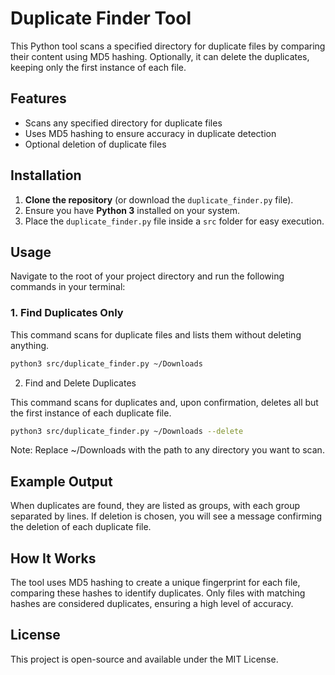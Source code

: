 # Duplicate Finder Tool

This Python tool scans a specified directory for duplicate files by comparing their content using MD5 hashing. Optionally, it can delete the duplicates, keeping only the first instance of each file.

## Features

- Scans any specified directory for duplicate files
- Uses MD5 hashing to ensure accuracy in duplicate detection
- Optional deletion of duplicate files

## Installation

1. **Clone the repository** (or download the `duplicate_finder.py` file).
2. Ensure you have **Python 3** installed on your system.
3. Place the `duplicate_finder.py` file inside a `src` folder for easy execution.

## Usage

Navigate to the root of your project directory and run the following commands in your terminal:

### 1. Find Duplicates Only
This command scans for duplicate files and lists them without deleting anything.
```bash
python3 src/duplicate_finder.py ~/Downloads
```
2. Find and Delete Duplicates

This command scans for duplicates and, upon confirmation, deletes all but the first instance of each duplicate file.
```bash
python3 src/duplicate_finder.py ~/Downloads --delete
```
Note: Replace ~/Downloads with the path to any directory you want to scan.

## Example Output

When duplicates are found, they are listed as groups, with each group separated by lines. If deletion is chosen, you will see a message confirming the deletion of each duplicate file.

## How It Works

The tool uses MD5 hashing to create a unique fingerprint for each file, comparing these hashes to identify duplicates. Only files with matching hashes are considered duplicates, ensuring a high level of accuracy.

## License

This project is open-source and available under the MIT License.
